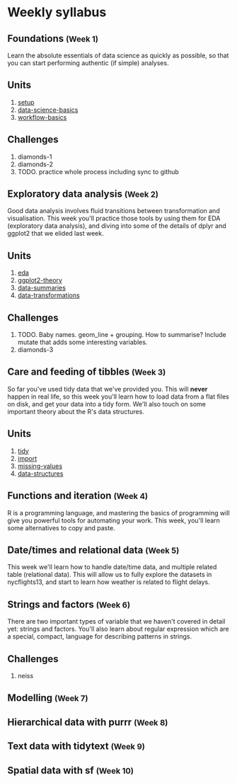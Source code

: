 <!-- Generated automatically from syllabus.yml. Do not edit by hand -->

# Weekly syllabus

## Foundations <small>(Week 1)</small>

Learn the absolute essentials of data science as quickly as possible, so that
you can start performing authentic (if simple) analyses.

## Units

1. [setup](setup.md)
1. [data-science-basics](data-science-basics.md)
1. [workflow-basics](workflow-basics.md)

## Challenges

1.  diamonds-1
1.  diamonds-2
1.  TODO. practice whole process including sync to github


## Exploratory data analysis <small>(Week 2)</small>

Good data analysis involves fluid transitions between transformation and
visualisation. This week you'll practice those tools by using them for EDA
(exploratory data analysis), and diving into some of the details of dplyr and
ggplot2 that we elided last week.

## Units

1. [eda](eda.md)
1. [ggplot2-theory](ggplot2-theory.md)
1. [data-summaries](data-summaries.md)
1. [data-transformations](data-transformations.md)

## Challenges

1.  TODO. Baby names. geom_line + grouping. How to summarise? Include mutate that adds some interesting variables.
1.  diamonds-3


## Care and feeding of tibbles <small>(Week 3)</small>

So far you've used tidy data that we've provided you. This will __never__
happen in real life, so this week you'll learn how to load data from a flat
files on disk, and get your data into a tidy form. We'll also touch on some
important theory about the R's data structures.

## Units

1. [tidy](tidy.md)
1. [import](import.md)
1. [missing-values](missing-values.md)
1. [data-structures](data-structures.md)


## Functions and iteration <small>(Week 4)</small>

R is a programming language, and mastering the basics of programming will give
you powerful tools for automating your work. This week, you'll learn some
alternatives to copy and paste.


## Date/times and relational data <small>(Week 5)</small>

This week we'll learn how to handle date/time data, and multiple related table
(relational data). This will allow us to fully explore the datasets in
nycflights13, and start to learn how weather is related to flight delays.


## Strings and factors <small>(Week 6)</small>

There are two important types of variable that we haven't covered in detail
yet: strings and factors. You'll also learn about regular expression which are
a special, compact, language for describing patterns in strings.

## Challenges

1.  neiss


## Modelling <small>(Week 7)</small>




## Hierarchical data with purrr <small>(Week 8)</small>




## Text data with tidytext <small>(Week 9)</small>




## Spatial data with sf <small>(Week 10)</small>





